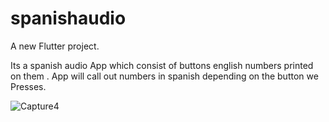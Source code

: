 # spanishaudio

A new Flutter project.

Its a spanish audio App which consist of buttons english numbers printed on them . App will call out numbers in spanish depending on the button we Presses.

![Capture4](https://user-images.githubusercontent.com/43866043/66255104-598ff880-e79d-11e9-991c-9eef03782289.PNG)
